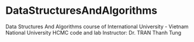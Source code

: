 # DataStructuresAndAlgorithms
Data Structures And Algorithms course of International University - Vietnam National University HCMC code and lab 
Instructor: Dr. TRAN Thanh Tung
